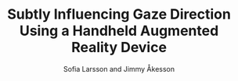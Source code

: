 ---
layout: post
title: "Subtly Influencing Gaze Direction Using a Handheld Augmented Reality Device"
author: "Sofia Larsson and Jimmy Åkesson"
year: "2019"
place: "Malmö University"
type: "undergrad"
thesis_url: "https://www.diva-portal.org/smash/get/diva2:1480640/FULLTEXT01.pdf"
thesis_img: "/images/main-profile-photo.png"
category: dancing
tags: AR subtle-guidance

---